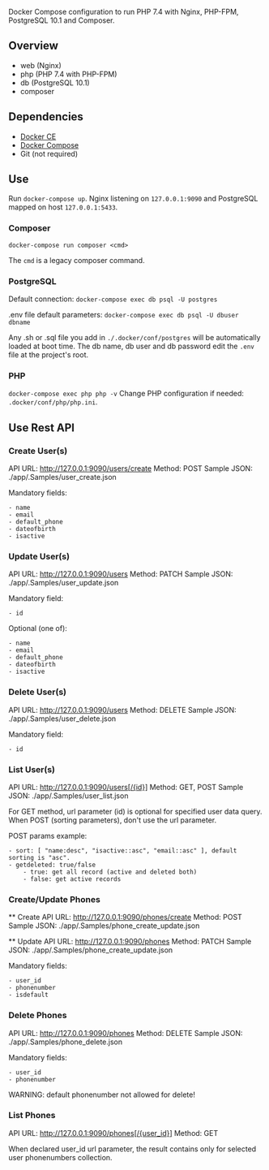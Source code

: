 Docker Compose configuration to run PHP 7.4 with Nginx, PHP-FPM, PostgreSQL 10.1 and Composer.

## Overview

* web (Nginx)
* php (PHP 7.4 with PHP-FPM)
* db (PostgreSQL 10.1)
* composer


## Dependencies


* [Docker CE](https://docs.docker.com/engine/installation/)
* [Docker Compose](https://docs.docker.com/compose/install)
* Git (not required)



## Use 

Run `docker-compose up`.
Nginx listening on `127.0.0.1:9090` and PostgreSQL mapped on host `127.0.0.1:5433`.


### Composer

`docker-compose run composer <cmd>`

The `cmd` is a legacy composer command.


### PostgreSQL

Default connection:
`docker-compose exec db psql -U postgres`

.env file default parameters:
`docker-compose exec db psql -U dbuser dbname`

Any .sh or .sql file you add in `./.docker/conf/postgres` will be automatically loaded at boot time.
The db name, db user and db password edit the `.env` file at the project's root.


### PHP

`docker-compose exec php php -v`
Change PHP configuration if needed: `.docker/conf/php/php.ini`.



## Use Rest API

### Create User(s)

API URL: http://127.0.0.1:9090/users/create
Method: POST
Sample JSON: ./app/.Samples/user_create.json

Mandatory fields:
	
	- name
	- email 
	- default_phone
	- dateofbirth
	- isactive

### Update User(s)

API URL: http://127.0.0.1:9090/users
Method: PATCH
Sample JSON: ./app/.Samples/user_update.json

Mandatory field:

	- id

Optional (one of):

	- name
	- email 
	- default_phone
	- dateofbirth
	- isactive


### Delete User(s)

API URL: http://127.0.0.1:9090/users
Method: DELETE
Sample JSON: ./app/.Samples/user_delete.json

Mandatory field:

	- id


### List User(s)

API URL: http://127.0.0.1:9090/users[/{id}]
Method: GET, POST
Sample JSON: ./app/.Samples/user_list.json

For GET method, url parameter (id) is optional for specified user data query. 
When POST (sorting parameters), don't use the url parameter.

POST params example:

	- sort: [ "name:desc", "isactive::asc", "email::asc" ], default sorting is "asc".
	- getdeleted: true/false
		- true: get all record (active and deleted both)
		- false: get active records


### Create/Update Phones

** Create
API URL: http://127.0.0.1:9090/phones/create
Method: POST
Sample JSON: ./app/.Samples/phone_create_update.json

** Update
API URL: http://127.0.0.1:9090/phones
Method: PATCH
Sample JSON: ./app/.Samples/phone_create_update.json

Mandatory fields:

	- user_id
	- phonenumber
	- isdefault

### Delete Phones

API URL: http://127.0.0.1:9090/phones
Method: DELETE
Sample JSON: ./app/.Samples/phone_delete.json

Mandatory fields:

	- user_id
	- phonenumber

WARNING: default phonenumber not allowed for delete!



### List Phones

API URL: http://127.0.0.1:9090/phones[/{user_id}]
Method: GET

When declared user_id url parameter, the result contains only for selected user phonenumbers collection.




